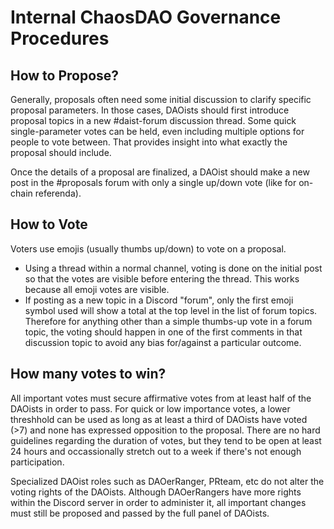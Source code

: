 # Internal ChaosDAO Governance Procedures

## How to Propose?
Generally, proposals often need some initial discussion to clarify specific proposal parameters. In those cases, DAOists should first introduce proposal topics in a new #daist-forum discussion thread. Some quick single-parameter votes can be held, even including multiple options for people to vote between. That provides insight into what exactly the proposal should include.

Once the details of a proposal are finalized, a DAOist should make a new post in the #proposals forum with only a single up/down vote (like for on-chain referenda).

## How to Vote
Voters use emojis (usually thumbs up/down) to vote on a proposal.
* Using a thread within a normal channel, voting is done on the initial post so that the votes are visible before entering the thread. This works because all emoji votes are visible.
* If posting as a new topic in a Discord "forum", only the first emoji symbol used will show a total at the top level in the list of forum topics. Therefore for anything other than a simple thumbs-up vote in a forum topic, the voting should happen in one of the first comments in that discussion topic to avoid any bias for/against a particular outcome. 

## How many votes to win?
All important votes must secure affirmative votes from at least half of the DAOists in order to pass. For quick or low importance votes, a lower threshhold can be used as long as at least a third of DAOists have voted (>7) and none has expressed opposition to the proposal. There are no hard guidelines regarding the duration of votes, but they tend to be open at least 24 hours and occassionally stretch out to a week if there's not enough participation.

Specialized DAOist roles such as DAOerRanger, PRteam, etc do not alter the voting rights of the DAOists. Although DAOerRangers have more rights within the Discord server in order to administer it, all important changes must still be proposed and passed by the full panel of DAOists.
